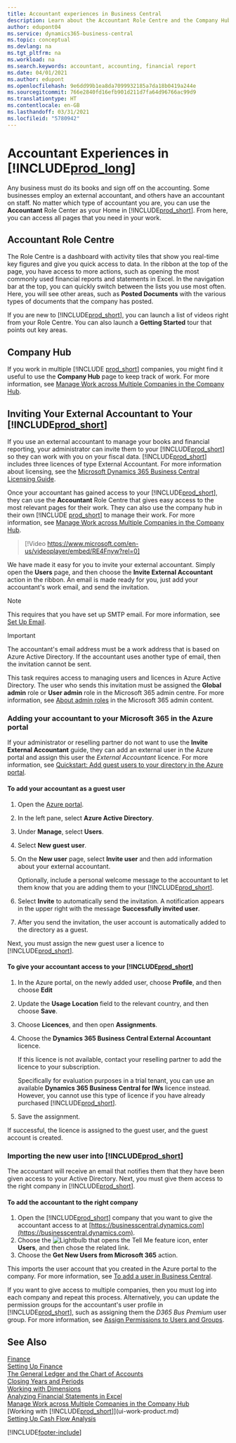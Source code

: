 ```yaml
---
title: Accountant experiences in Business Central
description: Learn about the Accountant Role Centre and the Company Hub that support internal and external accountants in the client company.
author: edupont04
ms.service: dynamics365-business-central
ms.topic: conceptual
ms.devlang: na
ms.tgt_pltfrm: na
ms.workload: na
ms.search.keywords: accountant, accounting, financial report
ms.date: 04/01/2021
ms.author: edupont
ms.openlocfilehash: 9e6dd99b1ea8da7099932185a7da18b0419a244e
ms.sourcegitcommit: 766e2840fd16efb901d211d7fa64d96766ac99d9
ms.translationtype: HT
ms.contentlocale: en-GB
ms.lasthandoff: 03/31/2021
ms.locfileid: "5780942"
---
```

# <a name="accountant-experiences-in-prod_long"></a>Accountant Experiences in [!INCLUDE[prod_long](includes/prod_long.md)]

Any business must do its books and sign off on the accounting. Some businesses employ an external accountant, and others have an accountant on staff. No matter which type of accountant you are, you can use the **Accountant** Role Center as your Home in [!INCLUDE[prod_short](includes/prod_short.md)]. From here, you can access all pages that you need in your work.  

## <a name="accountant-role-center"></a>Accountant Role Centre

The Role Centre is a dashboard with activity tiles that show you real-time key figures and give you quick access to data. In the ribbon at the top of the page, you have access to more actions, such as opening the most commonly used financial reports and statements in Excel. In the navigation bar at the top, you can quickly switch between the lists you use most often. Here, you will see other areas, such as **Posted Documents** with the various types of documents that the company has posted.  

If you are new to [!INCLUDE[prod_short](includes/prod_short.md)], you can launch a list of videos right from your Role Centre. You can also launch a **Getting Started** tour that points out key areas.  

## <a name="company-hub"></a>Company Hub

If you work in multiple [!INCLUDE [prod_short](includes/prod_short.md)] companies, you might find it useful to use the **Company Hub** page to keep track of work.  For more information, see [Manage Work across Multiple Companies in the Company Hub](company-hub.md).  

## <a name="inviting-your-external-accountant-to-your-prod_short"></a><a name="inviteaccountant"></a>Inviting Your External Accountant to Your [!INCLUDE[prod_short](includes/prod_short.md)]

If you use an external accountant to manage your books and financial reporting, your administrator can invite them to your [!INCLUDE[prod_short](includes/prod_short.md)] so they can work with you on your fiscal data. [!INCLUDE[prod_short](includes/prod_short.md)] includes three licences of type External Accountant. For more information about licensing, see the [Microsoft Dynamics 365 Business Central Licensing Guide](https://go.microsoft.com/fwlink/?LinkId=871590).

Once your accountant has gained access to your [!INCLUDE[prod_short](includes/prod_short.md)], they can use the **Accountant** Role Centre that gives easy access to the most relevant pages for their work. They can also use the company hub in their own [!INCLUDE [prod_short](includes/prod_short.md)] to manage their work. For more information, see [Manage Work across Multiple Companies in the Company Hub](company-hub.md).  

> [!Video https://www.microsoft.com/en-us/videoplayer/embed/RE4Fnyw?rel=0]

We have made it easy for you to invite your external accountant. Simply open the **Users** page, and then choose the **Invite External Accountant** action in the ribbon. An email is made ready for you, just add your accountant's work email, and send the invitation.  

> [!Note]  
> This requires that you have set up SMTP email. For more information, see [Set Up Email](admin-how-setup-email.md).  

<!-- ![Invite your accountant](./media/finance-invite-accountant/invite-accountant.png)-->

> [!IMPORTANT]  
> The accountant's email address must be a work address that is based on Azure Active Directory. If the accountant uses another type of email, then the invitation cannot be sent.
>
> This task requires access to managing users and licences in Azure Active Directory. The user who sends this invitation must be assigned the **Global admin** role or **User admin** role in the Microsoft 365 admin centre. For more information, see [About admin roles](/microsoft-365/admin/add-users/about-admin-roles) in the Microsoft 365 admin content.  

### <a name="adding-your-accountant-to-your-microsoft-365-in-the-azure-portal"></a>Adding your accountant to your Microsoft 365 in the Azure portal

If your administrator or reselling partner do not want to use the **Invite External Accountant** guide, they can add an external user in the Azure portal and assign this user the *External Accountant* licence. For more information, see [Quickstart: Add guest users to your directory in the Azure portal](/azure/active-directory/b2b/b2b-quickstart-add-guest-users-portal).

#### <a name="to-add-your-accountant-as-a-guest-user"></a>To add your accountant as a guest user

1. Open the [Azure portal](https://portal.azure.com/).
2. In the left pane, select **Azure Active Directory**.
3. Under **Manage**, select **Users**.
4. Select **New guest user**.
5. On the **New user** page, select **Invite user** and then add information about your external accountant.  

   Optionally, include a personal welcome message to the accountant to let them know that you are adding them to your [!INCLUDE[prod_short](includes/prod_short.md)].

6. Select **Invite** to automatically send the invitation. A notification appears in the upper right with the message **Successfully invited user**. 
7. After you send the invitation, the user account is automatically added to the directory as a guest.

Next, you must assign the new guest user a licence to [!INCLUDE[prod_short](includes/prod_short.md)].

#### <a name="to-give-your-accountant-access-to-your-prod_short"></a>To give your accountant access to your [!INCLUDE[prod_short](includes/prod_short.md)]

1. In the Azure portal, on the newly added user, choose **Profile**, and then choose **Edit**
2. Update the **Usage Location** field to the relevant country, and then choose **Save**.
3. Choose **Licences**, and then open **Assignments**.
4. Choose the **Dynamics 365 Business Central External Accountant** licence.  
    
    If this licence is not available, contact your reselling partner to add the licence to your subscription.

    Specifically for evaluation purposes in a trial tenant, you can use an available **Dynamics 365 Business Central for IWs** licence instead. However, you cannot use this type of licence if you have already purchased [!INCLUDE[prod_short](includes/prod_short.md)]. 
5. Save the assignment.

If successful, the licence is assigned to the guest user, and the guest account is created.

### <a name="importing-the-new-user-into-prod_short"></a>Importing the new user into [!INCLUDE[prod_short](includes/prod_short.md)]

The accountant will receive an email that notifies them that they have been given access to your Active Directory. Next, you must give them access to the right company in [!INCLUDE[prod_short](includes/prod_short.md)].

#### <a name="to-add-the-accountant-to-the-right-company"></a>To add the accountant to the right company

1. Open the [!INCLUDE[prod_short](includes/prod_short.md)] company that you want to give the accountant access to at [https://businesscentral.dynamics.com](https://businesscentral.dynamics.com).
2. Choose the ![Lightbulb that opens the Tell Me feature](media/ui-search/search_small.png "Tell me what you want to do") icon, enter **Users**, and then chose the related link.  
3. Choose the **Get New Users from Microsoft 365** action.

This imports the user account that you created in the Azure portal to the company. For more information, see [To add a user in Business Central](ui-how-users-permissions.md#adduser).  

If you want to give access to multiple companies, then you must log into each company and repeat this process. Alternatively, you can update the permission groups for the accountant's user profile in [!INCLUDE[prod_short](includes/prod_short.md)], such as assigning them the *D365 Bus Premium* user group. For more information, see [Assign Permissions to Users and Groups](ui-define-granular-permissions.md).  

## <a name="see-also"></a>See Also

[Finance](finance.md)  
[Setting Up Finance](finance-setup-finance.md)  
[The General Ledger and the Chart of Accounts](finance-general-ledger.md)  
[Closing Years and Periods](year-close-years-periods.md)  
[Working with Dimensions](finance-dimensions.md)  
[Analyzing Financial Statements in Excel](finance-analyze-excel.md)  
[Manage Work across Multiple Companies in the Company Hub](company-hub.md)  
[Working with [!INCLUDE[prod_short](includes/prod_short.md)]](ui-work-product.md)  
[Setting Up Cash Flow Analysis](finance-setup-cash-flow-analyses.md)  


[!INCLUDE[footer-include](includes/footer-banner.md)]